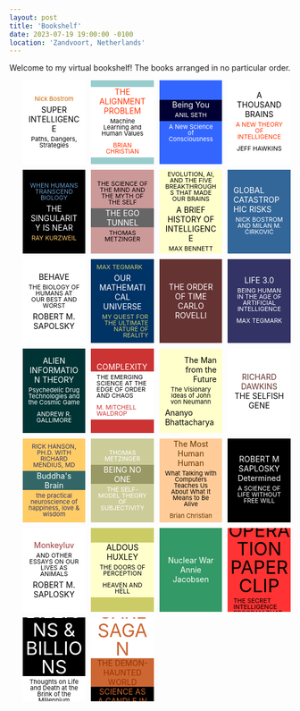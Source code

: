 ```yaml
---
layout: post
title: 'Bookshelf'
date: 2023-07-19 19:00:00 -0100
location: 'Zandvoort, Netherlands'
---
```


<style>

   .bookshelf {
        display: grid;
        grid-template-columns: repeat(4, 1fr);
        gap: 10px; /* Adjust the gap between items as needed */
    }

    .bookshelf li {
        display: flex;
        flex-direction: column;
        justify-content: center;
        align-items: center;
        aspect-ratio: 3 / 4;
        text-align: center;
       // word-break: break-word;
        box-sizing: border-box; 
        position: relative;
        overflow: hidden;
    }

    .bookshelf span {
        width: 100%;
        padding: 0 10px;
        box-sizing: border-box;
    }

    .bookshelf .small {
        font-size: 11px;
        line-height: 11px;
        padding: 5px 10px;
    }

     .bookshelf .big {
        font-size: 33px;
        line-height: 33px;
        padding: 0;
    }

    .bookshelf .upp {
        text-transform: uppercase;
    }

        .bookshelf .low {
        text-transform: lowercase;
    }

    .bookshelf .left {
        text-align: left;
    }

    .bookshelf .right {
        text-align: right;
    }
</style>

<p>Welcome to my virtual bookshelf! The books arranged in no particular order.</p>

<ul class="bookshelf">

<li style="background: #fff;">
<span class="small" style="color: #c60">Nick Bostrom</span>
<span style="color: #000">SUPER INTELLIGENCE</span>
<span class="small" style="color: #000">Paths, Dangers, Strategies</span>
</li>

<li style="background: #9cc;">
<span class="upp" style="color: #f30; background: #fff">The Alignment Problem</span>
<span class="small" style="color: #000; background: #fff">Machine Learning and Human Values</span>
<span class="small upp" style="color: #f30; background: #fff">Brian Christian</span>
</li>

<li style="background: #36f;">
<span  style="color: #fff; background: #003">Being You</span>
<span class="small" style="color: #fff; background: #003">ANIL SETH</span>
<span class="small" style="color: #fff">A New Science of Consciousness</span>
</li>


<li style="background: #fff;">
<span  style="color: #000">A THOUSAND BRAINS</span>
<span class="small" style="color: #f30">A NEW THEORY OF INTELLIGENCE</span>
<span class="small" style="color: #000">JEFF HAWKINS</span>
</li>

<li style="background: #000;">
<span class="small" style="color: #6699cc">WHEN HUMANS TRANSCEND BIOLOGY</span>
<span style="color: #fff">THE SINGULARITY IS NEAR</span>
<span class="small" style="color: #fc6">RAY KURZWEIL</span>
</li>

 <li style="background: #c99;">
 <span class="small" style="color: #000">THE SCIENCE OF THE MIND AND THE MYTH OF THE SELF</span>
 <span style="color: #fff; background: #666">THE EGO TUNNEL</span>
 <span class="small" style="color: #000">THOMAS METZINGER</span>
 </li>

<li style="background: #ffc;">
<span class="small upp" style="color: #000">Evolution, AI, and the Five Breakthroughs That Made Our Brains</span> 
<span class="upp" style="color: #000">A Brief History of Intelligence</span>
<span class="small upp" style="color: #000">Max Bennett</span>
</li>

<li style="background: #369;">
<span class="upp left" style="color: #fff">Global Catastrophic Risks</span>
<span class="small upp" style="color: #fff">Nick Bostrom and Milan M. Ćirković</span>
</li>

<li style="background: #fff;">
<span class="upp" style="color: #000">Behave</span>
<span class="upp small" style="color: #000">The Biology of Humans at Our Best and Worst</span>
<span class="upp" style="color: #000">Robert M. Sapolsky</span>
</li>

<li style="background: #036;">
<span class="upp small left" style="color: #cc6">Max Tegmark</span>
<span class="upp" style="color: #fff">Our Mathematical Universe</span>
<span class="upp small right" style="color: #cc6">My Quest for the Ultimate Nature of Reality</span>
</li>

<li style="background: #633;">
<span class="upp" style="color: #fff">The Order of Time</span>
<span class="upp" style="color: #fff">Carlo Rovelli</span>
</li>

<li style="background: #336;">
<span class="upp" style="color: #fff">Life 3.0</span> 
<span class="upp small" style="color: #fff">Being Human in the Age of Artificial Intelligence</span>
<span class="upp small" style="color: #fff">Max Tegmark</span>
</li>

<li style="background: #033;">
<span class="upp" style="color: #fff">Alien Information Theory</span> 
<span class="small" style="color: #fff">Psychedelic Drug Technologies and the Cosmic Game</span> 
<span class="upp small" style="color: #fff">Andrew R. Gallimore</span> 
</li>

<li style="background: #c33;">
<span class="upp left" style="color: #fff">Complexity</span> 
<span class="upp small left" style="color: #000; background: #fff">The Emerging Science at the Edge of Order and Chaos</span> 
<span class="upp small left" style="color: #c33; background: #fff">M. Mitchell Waldrop</span> 
</li>

<li style="background: #ffc;">
<span class="right" style="color: #000">The Man from the Future</span>
<span class="small" style="color: #000">The Visionary Ideas of John von Neumann</span>
<span class="left" style="color: #000">Ananyo Bhattacharya</span>
</li>

<li style="background: #fff;">
<span class="upp" style="color: #633">Richard Dawkins</span>
<span class="upp" style="color: #000">The Selfish Gene</span>
</li>

<li style="background: #fc6;">
<span class="upp small" style="color: #336">Rick Hanson, PH.D. with Richard Mendius, MD</span>
<span style="color: #fff; background: #366">Buddha's Brain</span>
<span class="low small" style="color: #336">The Practical Neuroscience of Happiness, Love & Wisdom</span>
</li>

<li style="background: #cc9;">
<span class="upp small" style="color: #fff">Thomas Metzinger</span>
<span class="upp" style="color: #fff; background: #996">Being No One</span>
<span class="upp small" style="color: #fff">The Self-Model Theory of Subjectivity</span>
</li>

<li style="background: #fc9;">
<span style="color: #630">The Most Human Human</span>
<span class="small" style="color: #000">What Talking with Computers Teaches Us About What It Means to Be Alive</span>
<span class="small" style="color: #630">Brian Christian</span>
</li>

<li style="background: #000;">
<span class="upp" style="color: #fff">Robert M Saplosky</span>
<span style="color: #fff">Determined</span>
<span class="small upp" style="color: #fff">A Science of Life without Free Will</span>
</li>

<li style="background: #fff;">
<span style="color: #933">Monkeyluv</span>
<span class="small upp" style="color: #000">And Other Essays on Our Lives as Animals</span>
<span class="upp" style="color: #000">Robert M. Saplosky</span>
</li>

<li style="background: #cc6;">
<span class="upp" style="color: #000; background: #ffc">Aldous Huxley</span>
<span class="small upp" style="color: #000; background: #ffc">The Doors of Perception</span>
<span class="small upp" style="color: #000; background: #ffc">Heaven and Hell</span>
</li>

<li style="background: #396;">
<span style="color: #fff">Nuclear War</span>
<span style="color: #fff">Annie Jacobsen</span>
</li>

<li style="background: #f33;">
<span class="upp" style="color: #000">Annie Jacobsen</span>
<span class="upp big" style="color: #000">Operation Paperclip</span>
<span class="upp left small" style="color: #000">The Secret Intelligence Program that Brought Nazi Scientists to America</span>
</li>

<li style="background: #000;">
<span class="upp big" style="color: #fff">Billions & Billions</span>
<span class="small" style="color: #000; background: #fff">Thoughts on Life and Death at the Brink of the Millennium</span>
<span class="upp" style="color: #000; background: #fff">Carl Sagan</span>
</li>

<li style="background: #000">
<span class="upp big" style="color: #c63; background: #fff">Carl Sagan</span>
<span class="upp" style="color: #930; background: #c63">The Demon-Haunted World</span>
<span class="upp" style="color: #c63">Science as a Candle in the Dark</span>
</li>

</ul>